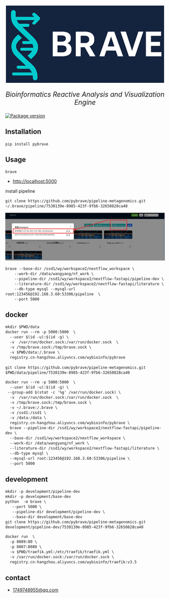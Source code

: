 <p align="center">
  <img src="https://raw.githubusercontent.com/pybrave/brave/refs/heads/master/brave/frontend/img/logo.png" alt="brave" style="width: 500px;">
</p>
<p align="center" style="font-size: 1.5em;">
    <em>Bioinformatics Reactive Analysis and Visualization Engine</em>
</p>

<a href="https://pypi.org/project/pybrave" target="_blank">
    <img src="https://img.shields.io/pypi/v/pybrave?color=%2334D058&label=pypi%20package" alt="Package version">
</a>


## Installation
```
pip install pybrave
```

## Usage
```
brave
```
+ <http://localhost:5000>


install pipeline
```
git clone https://github.com/pybrave/pipeline-metagenomics.git ~/.brave/pipeline/7530139e-8985-423f-9fb6-32650828ca40

```

![](https://raw.githubusercontent.com/pybrave/brave/refs/heads/master/images/install.png)


```
brave --base-dir /ssd1/wy/workspace2/nextflow_workspace \
    --work-dir /data/wangyang/nf_work \
    --pipeline-dir /ssd1/wy/workspace2/nextflow-fastapi/pipeline-dev \
    --literature-dir /ssd1/wy/workspace2/nextflow-fastapi/literature \
    --db-type mysql --mysql-url root:123456@192.168.3.60:53306/pipeline  \
    --port 5000
```

## docker 
```
mkdir $PWD/data
docker run --rm -p 5000:5000  \
  --user $(id -u):$(id -g) \
  -v  /var/run/docker.sock:/var/run/docker.sock  \
  -v /tmp/brave.sock:/tmp/brave.sock \
  -v $PWD/data:/.brave \
  registry.cn-hangzhou.aliyuncs.com/wybioinfo/pybrave

git clone https://github.com/pybrave/pipeline-metagenomics.git  $PWD/data/pipeline/7530139e-8985-423f-9fb6-32650828ca40
```
```
docker run --rm -p 5000:5000  \
  --user $(id -u):$(id -g) \
 --group-add $(stat -c '%g' /var/run/docker.sock) \
  -v  /var/run/docker.sock:/var/run/docker.sock  \
  -v /tmp/brave.sock:/tmp/brave.sock \
  -v ~/.brave:/.brave \
  -v /ssd1:/ssd1 \
  -v /data:/data \
  registry.cn-hangzhou.aliyuncs.com/wybioinfo/pybrave \
  brave --pipeline-dir /ssd1/wy/workspace2/nextflow-fastapi/pipeline-dev \
  --base-dir /ssd1/wy/workspace2/nextflow_workspace \
  --work-dir /data/wangyang/nf_work \
  --literature-dir /ssd1/wy/workspace2/nextflow-fastapi/literature \
  --db-type mysql \
  --mysql-url root:123456@192.168.3.60:53306/pipeline \
  --port 5000 
```

                
## development
```
mkdir -p development/pipeline-dev
mkdir -p development/base-dev 
python  -m brave \
   --port 5000 \
   --pipeline-dir development/pipeline-dev \
   --base-dir development/base-dev 
git clone https://github.com/pybrave/pipeline-metagenomics.git  development/pipeline-dev/7530139e-8985-423f-9fb6-32650828ca40
```

```
docker run  \
  -p 8089:80 \
  -p 8087:8080 \
  -v $PWD/traefik.yml:/etc/traefik/traefik.yml \
  -v /var/run/docker.sock:/var/run/docker.sock \
  registry.cn-hangzhou.aliyuncs.com/wybioinfo/traefik:v3.5
```
## contact
+ 1749748955@qq.com
